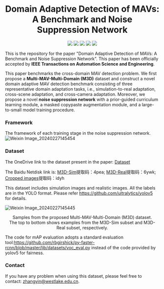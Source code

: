 <div align="center">
  <h1>Domain Adaptive Detection of MAVs: A Benchmark and Noise Suppression Network</h1>
</div>
<p align="center">
  <a href="https://ieeexplore.ieee.org/document/10456581">
    <img src="https://ieeexplore.ieee.org/document/10456581"></a>
  <a href="https://arxiv.org">
    <img src="https://img.shields.io/badge/coming soon-blue?logo=googledocs&logoColor=white&labelColor=grey&color=blue"></a>
  <a href="https://westlakeu-my.sharepoint.com/:f:/g/personal/zhao_lab_westlake_edu_cn/Er96hmAJKZdKrjlBAMPLuFoBp3Gnuwy7k0Phqv8RZkO5sw?e=6FIzeZ">
    <img src="https://img.shields.io/badge/Dataset-blue?logo=microsoftsharepoint&logoColor=white&labelColor=grey&color=blue"></a>
  <a href="https://www.youtube.com">
    <img src="https://img.shields.io/badge/coming soon-blue?logo=youtube&logoColor=white&labelColor=grey&color=blue"></a>
  <a href="https://opensource.org/licenses/MIT">
    <img src="https://img.shields.io/badge/License-MIT-yellow.svg"></a>
</p>

This is the repository for the paper "Domain Adaptive Detection of MAVs: A Benchmark and Noise Suppression Network". This paper has been officially accepted by **IEEE Transactions on Automation Science and Engineering**.

This paper benchmarks the cross-domain MAV detection problem. We first propose a **Multi-MAV-Multi-Domain (M3D)** dataset and construct a novel domain adaptive MAV detection benchmark consisting of three representative domain adaptation tasks, i.e., simulation-to-real adaptation, cross-scene adaptation, and cross-camera adaptation. Moreover, we propose a novel **noise suppression network** with a prior-guided curriculum learning module, a masked copypaste augmentation module, and a large-to-small model training procedure. 

### Framework
The framework of each training stage in the noise suppression network.
![Weixin Image_20240227145454](https://github.com/WestlakeIntelligentRobotics/M3D/assets/125523389/b5d6de01-028b-4c40-9af3-862bc0e0bba4)

### Dataset

The OneDrive link to the dataset present in the paper: [Dataset](https://westlakeu-my.sharepoint.com/:f:/g/personal/zhao_lab_westlake_edu_cn/Er96hmAJKZdKrjlBAMPLuFoBp3Gnuwy7k0Phqv8RZkO5sw?e=6FIzeZ)

The Baidu Netdisk link is: [M3D-Sim](https://pan.baidu.com/s/1MKKIYKjJv6FYj6Klwp9ipA?pwd=4pea)提取码：4pea; [M3D-Real](https://pan.baidu.com/s/1bw2kmO31JuZ0Mepxg1qYsw?pwd=6ywk)提取码：6ywk; [Cropped images](https://pan.baidu.com/s/1TejEVESrzQh-wHFnrljLRw?pwd=idyh)提取码：idyh 

This dataset includes simulation images and realistic images. All the labels are in the YOLO format. Please refer https://github.com/ultralytics/yolov5 for details. 

![Weixin Image_20240227145445](https://github.com/WestlakeIntelligentRobotics/M3D/assets/125523389/aa3defd6-5f15-4739-b607-fba9259aac4b)
<p align="center">
  Samples from the proposed Multi-MAV-Multi-Domain (M3D) dataset. <br/>The top to bottom shows examples from the M3D-Sim subset and M3D-Real
subset, respectively.
</p>

The code for mAP evaluation adopts a standard evaluation tool:https://github.com/rbgirshick/py-faster-rcnn/blob/master/lib/datasets/voc_eval.py instead of the code provided by yolov5 for fairness.

### Contact
If you have any problem when using this dataset, please feel free to contact: [zhangyin@westlake.edu.cn](mailto:zhangyin@westlake.edu.cn).
